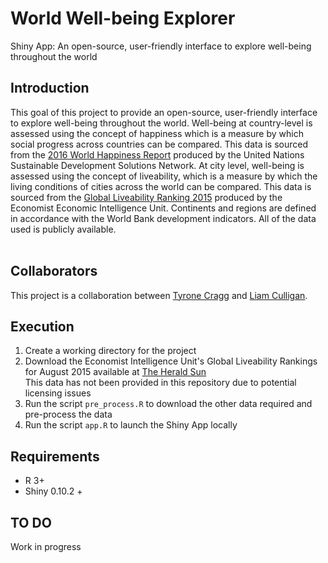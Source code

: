 # World Well-being Explorer
Shiny App: An open-source, user-friendly interface to explore well-being throughout the world

## Introduction
This goal of this project to provide an open-source, user-friendly interface to explore well-being throughout the world. Well-being at country-level is assessed using the concept
of happiness which is a measure by which social progress across countries can be compared. This data is sourced from the [2016 World Happiness Report](http://worldhappiness.report/)
produced by the United Nations Sustainable Development Solutions Network. At city level, well-being is assessed using the concept of liveability, which is a measure by which the 
living conditions of cities across the world can be compared. This data is sourced from the [Global Liveability Ranking 2015](http://www.eiu.com/liveability2015) produced by
the Economist Economic Intelligence Unit. Continents and regions are defined in accordance with the World Bank development indicators. All of the data used is publicly
available. <br><br>

## Collaborators
This project is a collaboration between [Tyrone Cragg]() and [Liam Culligan](https://www.linkedin.com/in/liam-culligan-81156b11b?trk=hp-identity-name).

## Execution
1. Create a working directory for the project 
2. Download the Economist Intelligence Unit's Global Liveability Rankings for August 2015 available at [The Herald Sun](http://media.heraldsun.com.au/files/liveability.pdf) <br>
	This data has not been provided in this repository due to potential licensing issues
3. Run the script `pre_process.R` to download the other data required and pre-process the data
4. Run the script `app.R` to launch the Shiny App locally

## Requirements
* R 3+
* Shiny 0.10.2 +

## TO DO
Work in progress
